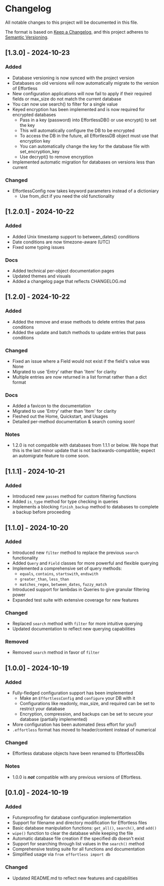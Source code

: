 # Changelog

All notable changes to this project will be documented in this file.

The format is based on [Keep a Changelog](https://keepachangelog.com/en/1.0.0/),
and this project adheres to [Semantic Versioning](https://semver.org/spec/v2.0.0.html).

## [1.3.0] - 2024-10-23

### Added

- Database versioning is now synced with the project version
- Databases on old versions will now automatically migrate to the version of Effortless
- New configuration applications will now fail to apply if their required fields or max_size do not match the current database
- You can now use search() to filter for a single value
- Keyed encryption has been implemented and is now required for encrypted databases
  - Pass in a key (password) into EffortlessDB() or use encrypt() to set the key
  - This will automatically configure the DB to be encrypted
  - To access the DB in the future, all EffortlessDB object must use that encryption key
  - You can automatically change the key for the database file with set_encryption_key
  - Use decrypt() to remove encryption
- Implemented automatic migration for databases on versions less than current

### Changed

- EffortlessConfig now takes keyword parameters instead of a dictioniary
  - Use from_dict if you need the old functionality

## [1.2.0.1] - 2024-10-22

### Added

- Added Unix timestamp support to between_dates() conditions
- Date conditions are now timezone-aware (UTC)
- Fixed some typing issues

### Docs

- Added technical per-object documentation pages
- Updated themes and visuals
- Added a changelog page that reflects CHANGELOG.md

## [1.2.0] - 2024-10-22

### Added

- Added the remove and erase methods to delete entries that pass conditions
- Added the update and batch methods to update entries that pass conditions

### Changed

- Fixed an issue where a Field would not exist if the field's value was None
- Migrated to use 'Entry' rather than 'Item' for clarity
- Multiple entries are now returned in a list format rather than a dict format

### Docs

- Added a favicon to the documentation
- Migrated to use 'Entry' rather than 'Item' for clarity
- Fleshed out the Home, Quickstart, and Usages
- Detailed per-method documentation & search coming soon!

### Notes

- 1.2.0 is not compatible with databases from 1.1.1 or below. We hope that this is the last minor update that is not backwards-compatible; expect an automigrate feature to come soon.

## [1.1.1] - 2024-10-21

### Added

- Introduced new `passes` method for custom filtering functions
- Added `is_type` method for type checking in queries
- Implements a blocking `finish_backup` method to databases to complete a backup before proceeding

## [1.1.0] - 2024-10-20

### Added

- Introduced new `filter` method to replace the previous `search` functionality
- Added `Query` and `Field` classes for more powerful and flexible querying
- Implemented a comprehensive set of query methods:
  - `equals`, `contains`, `startswith`, `endswith`
  - `greater_than`, `less_than`
  - `matches_regex`, `between_dates`, `fuzzy_match`
- Introduced support for lambdas in Queries to give granular filtering power
- Expanded test suite with extensive coverage for new features

### Changed

- Replaced `search` method with `filter` for more intuitive querying
- Updated documentation to reflect new querying capabilities

### Removed

- Removed `search` method in favor of `filter`

## [1.0.0] - 2024-10-19

### Added

- Fully-fledged configuration support has been implemented
  - Make an `EffortlessConfig` and `configure` your DB with it
  - Configurations like readonly, max_size, and required can be set to restrict
your database
  - Encryption, compression, and backups can be set to secure your database
  (partially implemented)
- More configuration has been automated (less effort for you!)
- `.effortless` format has moved to header/content instead of numerical

### Changed

- Effortless database objects have been renamed to EffortlessDBs

### Notes

- 1.0.0 is ***not*** compatible with any previous versions of Effortless.

## [0.1.0] - 2024-10-19

### Added

- Futureproofing for database configuration implementation
- Support for filename and directory modification for Effortless files
- Basic database manipulation functions: `get_all()`, `search()`, and `add()`
- `wipe()` function to clear the database while keeping the file
- Automatic database file creation if the specified db doesn't exist
- Support for searching through list values in the `search()` method
- Comprehensive testing suite for all functions and documentation
- Simplified usage via `from effortless import db`

### Changed

- Updated README.md to reflect new features and capabilities
